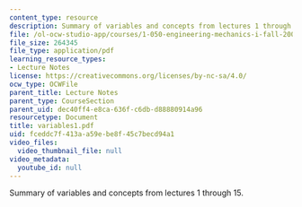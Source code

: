 ```yaml
---
content_type: resource
description: Summary of variables and concepts from lectures 1 through 15.
file: /ol-ocw-studio-app/courses/1-050-engineering-mechanics-i-fall-2007/fceddc7f413aa59ebe8f45c7becd94a1_variables1.pdf
file_size: 264345
file_type: application/pdf
learning_resource_types:
- Lecture Notes
license: https://creativecommons.org/licenses/by-nc-sa/4.0/
ocw_type: OCWFile
parent_title: Lecture Notes
parent_type: CourseSection
parent_uid: dec40ff4-e8ca-636f-c6db-d88880914a96
resourcetype: Document
title: variables1.pdf
uid: fceddc7f-413a-a59e-be8f-45c7becd94a1
video_files:
  video_thumbnail_file: null
video_metadata:
  youtube_id: null
---
```

Summary of variables and concepts from lectures 1 through 15.